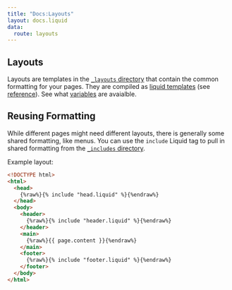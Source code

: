 ```yaml
---
title: "Docs:Layouts"
layout: docs.liquid
data:
  route: layouts
---
```

## Layouts

Layouts are templates in the [`_layouts` directory](/docs/directory.html) that contain the common
formatting for your pages.  They are compiled as [liquid
templates](https://shopify.github.io/liquid/) (see
[reference](https://help.shopify.com/themes/liquid)).  See what [variables](/docs/variables.html) are avaialble.

## Reusing Formatting

While different pages might need different layouts, there is generally some
shared formatting, like menus. You can use the `include` Liquid tag to pull in
shared formatting from the [`_includes` directory](/docs/directory.html).

Example layout:
```html
<!DOCTYPE html>
<html>
  <head>
    {%raw%}{% include "head.liquid" %}{%endraw%}
  </head>
  <body>
    <header>
      {%raw%}{% include "header.liquid" %}{%endraw%}
    </header>
    <main>
      {%raw%}{{ page.content }}{%endraw%}
    </main>
    <footer>
      {%raw%}{% include "footer.liquid" %}{%endraw%}
    </footer>
  </body>
</html>
```
